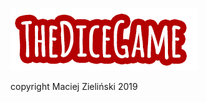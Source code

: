 
![alt text](https://github.com/zieluzieluzielu/The-Dice-Game/blob/master/src/main/resources/theDiceLogo2.png)


copyright Maciej Zieliński 2019
